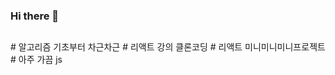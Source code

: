 ### Hi there 👋

<h2> </h2>
# 알고리즘 기초부터 차근차근
# 리액트 강의 클론코딩
# 리액트 미니미니미니프로젝트
# 아주 가끔 js

<!--
**yunseorim1116/yunseorim1116** is a ✨ _special_ ✨ repository because its `README.md` (this file) appears on your GitHub profile.

Here are some ideas to get you started:

- 🔭 I’m currently working on ...
- 🌱 I’m currently learning ...
- 👯 I’m looking to collaborate on ...
- 🤔 I’m looking for help with ...
- 💬 Ask me about ...
- 📫 How to reach me: ...
- 😄 Pronouns: ...
- ⚡ Fun fact: ...
-->

